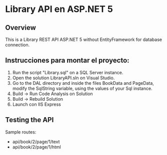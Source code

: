 # Library API en ASP.NET 5

## Overview
This is a Library REST API ASP.NET 5 without EntityFramework for database connection.

## Instrucciones para montar el proyecto:

1. Run the script "Library.sql" on a SQL Server instance.
2. Open the solution LibraryAPI.sln on Visual Studio.
3. Go to the DAL directory and inside the files BookData and PageData, modify the SqlString variable, using the values of your Sql instance.
4. Build -> Run Code Analysis on Solution
5. Build -> Rebuild Solution
6. Launch con IIS Express

## Testing the API
Sample routes:
* api/book/2/page/1/text
* api/book/2/page/1/html
